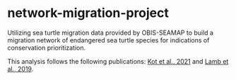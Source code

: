 # network-migration-project
Utilizing sea turtle migration data provided by OBIS-SEAMAP to build a migration network of endangered sea turtle species for indications of conservation prioritization.

This analysis follows the following publications: [Kot et al., 2021](https://doi.org/10.1111/ddi.13485) and [Lamb et al., 2019](https://doi.org/10.1002/eap.1919).
